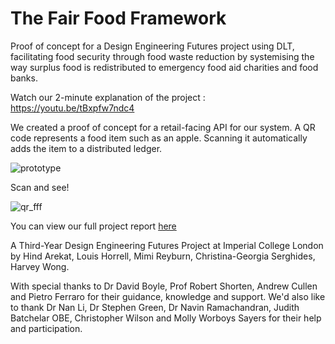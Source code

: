 # The Fair Food Framework
Proof of concept for a Design Engineering Futures project using DLT, facilitating food security through food waste reduction by systemising the way surplus food is redistributed to emergency food aid charities and food banks.

Watch our 2-minute explanation of the project : https://youtu.be/tBxpfw7ndc4

We created a proof of concept for a retail-facing API for our system. A QR code represents a food item such as an apple. Scanning it automatically adds the item to a distributed ledger. 

![prototype](https://user-images.githubusercontent.com/79009541/110792326-26dc1080-826b-11eb-92c5-e98bcb24f910.gif)

Scan and see!

![qr_fff](https://user-images.githubusercontent.com/79009541/110525932-17df4c00-810d-11eb-8bf4-38dc1310aa8e.png)

You can view our full project report [here](https://github.com/lhorrell99/FuturesPrototype/files/6124241/Group9-Fair.Food.pdf)

A Third-Year Design Engineering Futures Project at Imperial College London by Hind Arekat, Louis Horrell, Mimi Reyburn, Christina-Georgia Serghides, Harvey Wong.

With special thanks to Dr David Boyle, Prof Robert Shorten, Andrew Cullen and Pietro Ferraro for their guidance, knowledge and support. We'd also like to thank Dr Nan Li, Dr Stephen Green, Dr Navin Ramachandran, Judith Batchelar OBE, Christopher Wilson and Molly Worboys Sayers for their help and participation. 
